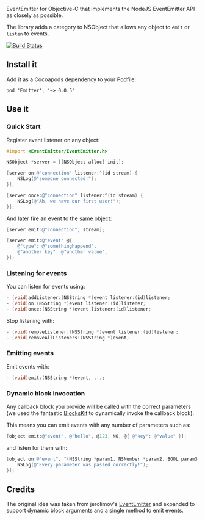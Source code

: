EventEmitter for Objective-C that implements the NodeJS EventEmitter API as closely as possible.

The library adds a category to NSObject that allows any object to `emit` or `listen` to events.

[![Build Status](https://travis-ci.org/seegno/emitter-objc.png)](https://travis-ci.org/seegno/emitter-objc)

## Install it

Add it as a Cocoapods dependency to your Podfile:

	pod 'Emitter', '~> 0.0.5'

## Use it

### Quick Start

Register event listener on any object:

```objective-c
#import <EventEmitter/EventEmitter.h>

NSObject *server = [[NSObject alloc] init];

[server on:@"connection" listener:^(id stream) {
	NSLog(@"someone connected!");
}];

[server once:@"connection" listener:^(id stream) {
	NSLog(@"Ah, we have our first user!");
}];
```

And later fire an event to the same object:

```objective-c
[server emit:@"connection", stream];

[server emit:@"event" @{
	@"type": @"somethinghappend",
	@"another key": @"another value",
}];
```

### Listening for events

You can listen for events using:

```objective-c
- (void)addListener:(NSString *)event listener:(id)listener;
- (void)on:(NSString *)event listener:(id)listener;
- (void)once:(NSString *)event listener:(id)listener;
```

Stop listening with:

```objective-c
- (void)removeListener:(NSString *)event listener:(id)listener;
- (void)removeAllListeners:(NSString *)event;
```

### Emitting events

Emit events with:

```objective-c
- (void)emit:(NSString *)event, ...;
```

### Dynamic block invocation

Any callback block you provide will be called with the correct parameters (we used the fantastic [BlocksKit](https://github.com/pandamonia/BlocksKit) to dynamically invoke the callback block).

This means you can emit events with any number of parameters such as:

```objective-c
[object emit:@"event", @"hello", @123, NO, @{ @"key": @"value" }];
```

and listen for them with:

```objective-c
[object on:@"event", ^(NSString *param1, NSNumber *param2, BOOL param3, NSDictionary *param4){
	NSLog(@"Every parameter was passed correctly!");
}];
```

## Credits

The original idea was taken from jerolimov's [EventEmitter](https://github.com/jerolimov/EventEmitter) and expanded to support dynamic block arguments and a single method to emit events.
